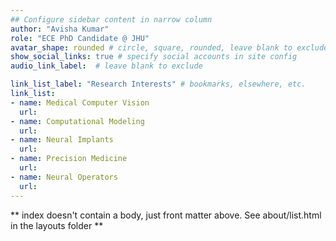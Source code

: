 ```yaml
---
## Configure sidebar content in narrow column
author: "Avisha Kumar"
role: "ECE PhD Candidate @ JHU"
avatar_shape: rounded # circle, square, rounded, leave blank to exclude
show_social_links: true # specify social accounts in site config
audio_link_label:  # leave blank to exclude

link_list_label: "Research Interests" # bookmarks, elsewhere, etc.
link_list:
- name: Medical Computer Vision 
  url: 
- name: Computational Modeling
  url: 
- name: Neural Implants
  url: 
- name: Precision Medicine
  url: 
- name: Neural Operators
  url: 
---
```

** index doesn't contain a body, just front matter above.
See about/list.html in the layouts folder **